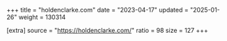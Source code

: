 +++
title = "holdenclarke.com"
date = "2023-04-17"
updated = "2025-01-26"
weight = 130314

[extra]
source = "https://holdenclarke.com/"
ratio = 98
size = 127
+++
